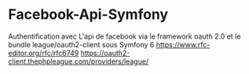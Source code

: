 # Facebook-Api-Symfony
Authentification avec L'api de facebook via le framework oauth 2.0 et le bundle league/oauth2-client sous Symfony 6
https://www.rfc-editor.org/rfc/rfc6749
https://oauth2-client.thephpleague.com/providers/league/